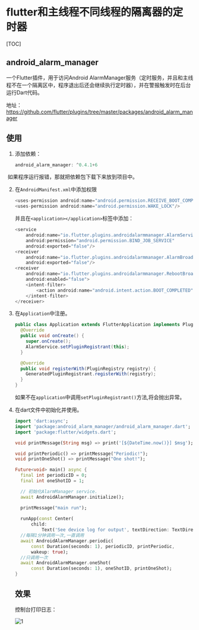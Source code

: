 # flutter和主线程不同线程的隔离器的定时器

[TOC]

## android_alarm_manager

一个Flutter插件，用于访问Android AlarmManager服务（定时服务，并且和主线程不在一个隔离区中，程序退出后还会继续执行定时器），并在警报触发时在后台运行Dart代码。

地址：<https://github.com/flutter/plugins/tree/master/packages/android_alarm_manager>

## 使用

1. 添加依赖：

   ~~~java
   android_alarm_manager: ^0.4.1+6
   ~~~

​		如果程序运行报错，那就把依赖包下载下来放到项目中。

2. 在`AndroidManifest.xml`中添加权限

   ~~~~java
   <uses-permission android:name="android.permission.RECEIVE_BOOT_COMPLETED"/>
   <uses-permission android:name="android.permission.WAKE_LOCK"/>
   ~~~~

   并且在`<application></application>`标签中添加：

   ~~~~java
   <service
       android:name="io.flutter.plugins.androidalarmmanager.AlarmService"
       android:permission="android.permission.BIND_JOB_SERVICE"
       android:exported="false"/>
   <receiver
       android:name="io.flutter.plugins.androidalarmmanager.AlarmBroadcastReceiver"
       android:exported="false"/>
   <receiver
       android:name="io.flutter.plugins.androidalarmmanager.RebootBroadcastReceiver"
       android:enabled="false">
       <intent-filter>
           <action android:name="android.intent.action.BOOT_COMPLETED"></action>
       </intent-filter>
   </receiver>
   ~~~~

3. 在`Application`中注册。

   ~~~~java
   public class Application extends FlutterApplication implements PluginRegistrantCallback {
     @Override
     public void onCreate() {
       super.onCreate();
       AlarmService.setPluginRegistrant(this);
     }
   
     @Override
     public void registerWith(PluginRegistry registry) {
       GeneratedPluginRegistrant.registerWith(registry);
     }
   }
   ~~~~

   如果不在`application`中调用`setPluginRegistrant()`方法,将会抛出异常。

4. 在dart文件中初始化并使用。

   ~~~~dart
   import 'dart:async';
   import 'package:android_alarm_manager/android_alarm_manager.dart';
   import 'package:flutter/widgets.dart';
   
   void printMessage(String msg) => print('[${DateTime.now()}] $msg');
   
   void printPeriodic() => printMessage("Periodic!");
   void printOneShot() => printMessage("One shot!");
   
   Future<void> main() async {
     final int periodicID = 0;
     final int oneShotID = 1;
   
     // 初始化AlarmManager service.
     await AndroidAlarmManager.initialize();
   
     printMessage("main run");
       
     runApp(const Center(
         child:
             Text('See device log for output', textDirection: TextDirection.ltr)));
     //每隔1分钟调用一次,一直调用
     await AndroidAlarmManager.periodic(
         const Duration(seconds: 1), periodicID, printPeriodic,
         wakeup: true);
     //只调用一次
     await AndroidAlarmManager.oneShot(
         const Duration(seconds: 1), oneShotID, printOneShot);
   }
   ~~~~

   

   ## 效果

   控制台打印日志：

   

   ![1](C:\Users\dell\Desktop\HaoNote\flutter\flutter和主线程不通隔离器的定时器\1.png)


